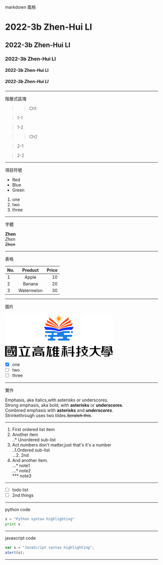 markdown 風格
# 2022-3b  Zhen-Hui LI  
## 2022-3b  Zhen-Hui LI  
### 2022-3b  Zhen-Hui LI  
#### 2022-3b  Zhen-Hui LI  
##### 2022-3b  Zhen-Hui LI  

---
階層式區塊

>>Ch1

>1-1

>1-2

>>Ch2

>2-1

>2-2

---
項目符號

* Red  
* Blue  
* Green  


1. one  
2. two  
3. three  

---
字體

**Zhen**  
*Zhen*  
~~Zhen~~

---
表格

| No. | Product | Price |
| :---| :-----: | ----: |
| 1   | Apple   | 10    |
| 2   | Banana  | 20    |
| 3   | Watermelon | 30 |

---
圖片

![nkust](nkust.png "高科大")

- [x] one
- [ ] two
- [ ] three

---
實作

Emphasis, aka italics,with asterisks or underscores.  
Strong emphasis, aka bold, with **asterisks** or **underscores**.  
Combined emphasis with **asterisks** and  ***underscores***.  
Strinkethrough uses two tildes.~~Scratch this~~.  

---
1. First ordered list item  
2. Another item  
  ..* Unordered sub-list  
3. Act numbers don't matter,just that's  it's a number  
  ..1.Ordered sub-list  
  ...2. 2nd  
4. And another item.  
  ...* note1  
  ...* note2  
  *** note3  
---

- [ ] todo list
- [ ] 2nd things

---

python code
```python
s = "Python syntax highlighting"
print s
```

---

javascript code
```js
var s = "JavaScript syntax highlighting";
alert(s);
```

---
